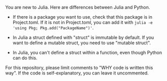 You are new to Julia. Here are differences between Julia and Python.

 * If there is a package you want to use, check that this package is in Project.toml. If it is not in Project.toml, you can add it with `julia -e 'using Pkg; Pkg.add("PackageName")'`.

 * In Julia a struct defined with "struct" is immutable by default. If you want to define a mutable struct, you need to use "mutable struct".

 * In Julia, you can't define a struct within a function, even though Python can do this.


For this repository, please limit comments to "WHY code is written this way". If the code is self-explanatory, you can leave it uncommented.

